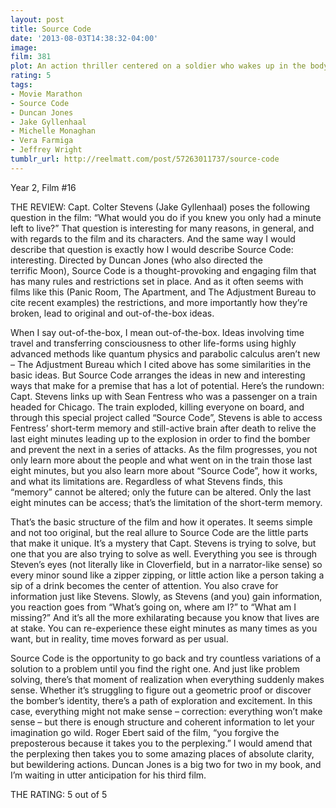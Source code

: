 ```yaml
---
layout: post
title: Source Code
date: '2013-08-03T14:38:32-04:00'
image: 
film: 381
plot: An action thriller centered on a soldier who wakes up in the body of an unknown man and discovers he’s part of a mission to find the bomber of a Chicago commuter train.
rating: 5
tags:
- Movie Marathon
- Source Code
- Duncan Jones
- Jake Gyllenhaal
- Michelle Monaghan
- Vera Farmiga
- Jeffrey Wright
tumblr_url: http://reelmatt.com/post/57263011737/source-code
---
```


Year 2, Film #16

THE REVIEW: Capt. Colter Stevens (Jake Gyllenhaal) poses the following question in the film: “What would you do if you knew you only had a minute left to live?” That question is interesting for many reasons, in general, and with regards to the film and its characters. And the same way I would describe that question is exactly how I would describe Source Code: interesting. Directed by Duncan Jones (who also directed the terrific Moon), Source Code is a thought-provoking and engaging film that has many rules and restrictions set in place. And as it often seems with films like this (Panic Room, The Apartment, and The Adjustment Bureau to cite recent examples) the restrictions, and more importantly how they’re broken, lead to original and out-of-the-box ideas.

When I say out-of-the-box, I mean out-of-the-box. Ideas involving time travel and transferring consciousness to other life-forms using highly advanced methods like quantum physics and parabolic calculus aren’t new – The Adjustment Bureau which I cited above has some similarities in the basic ideas. But Source Code arranges the ideas in new and interesting ways that make for a premise that has a lot of potential. Here’s the rundown: Capt. Stevens links up with Sean Fentress who was a passenger on a train headed for Chicago. The train exploded, killing everyone on board, and through this special project called “Source Code”, Stevens is able to access Fentress’ short-term memory and still-active brain after death to relive the last eight minutes leading up to the explosion in order to find the bomber and prevent the next in a series of attacks. As the film progresses, you not only learn more about the people and what went on in the train those last eight minutes, but you also learn more about “Source Code”, how it works, and what its limitations are. Regardless of what Stevens finds, this “memory” cannot be altered; only the future can be altered. Only the last eight minutes can be access; that’s the limitation of the short-term memory.

That’s the basic structure of the film and how it operates. It seems simple and not too original, but the real allure to Source Code are the little parts that make it unique. It’s a mystery that Capt. Stevens is trying to solve, but one that you are also trying to solve as well. Everything you see is through Steven’s eyes (not literally like in Cloverfield, but in a narrator-like sense) so every minor sound like a zipper zipping, or little action like a person taking a sip of a drink becomes the center of attention. You also crave for information just like Stevens. Slowly, as Stevens (and you) gain information, you reaction goes from “What’s going on, where am I?” to “What am I missing?” And it’s all the more exhilarating because you know that lives are at stake. You can re-experience these eight minutes as many times as you want, but in reality, time moves forward as per usual. 

Source Code is the opportunity to go back and try countless variations of a solution to a problem until you find the right one. And just like problem solving, there’s that moment of realization when everything suddenly makes sense. Whether it’s struggling to figure out a geometric proof or discover the bomber’s identity, there’s a path of exploration and excitement. In this case, everything might not make sense – correction: everything won’t make sense – but there is enough structure and coherent information to let your imagination go wild. Roger Ebert said of the film, “you forgive the preposterous because it takes you to the perplexing.” I would amend that the perplexing then takes you to some amazing places of absolute clarity, but bewildering actions. Duncan Jones is a big two for two in my book, and I’m waiting in utter anticipation for his third film.

THE RATING: 5 out of 5 
